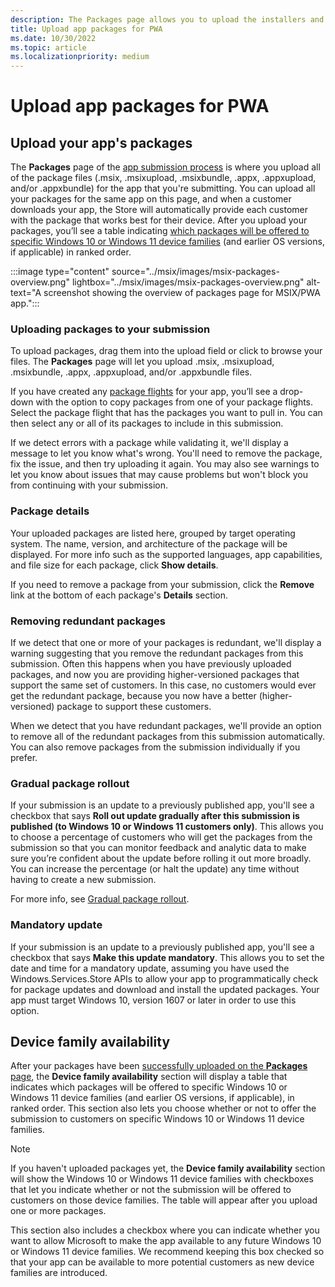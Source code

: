 ```yaml
---
description: The Packages page allows you to upload the installers and files for your PWA app. Once uploaded, a table will display the packages, showing which will be offered to specific Windows 10 device families (and earlier OS versions if applicable), in ranked order.
title: Upload app packages for PWA
ms.date: 10/30/2022
ms.topic: article
ms.localizationpriority: medium
---
```


# Upload app packages for PWA

## Upload your app's packages

The **Packages** page of the [app submission process](./create-app-submission.md) is where you upload all of the package files (.msix, .msixupload, .msixbundle, .appx, .appxupload, and/or .appxbundle) for the app that you're submitting. You can upload all your packages for the same app on this page, and when a customer downloads your app, the Store will automatically provide each customer with the package that works best for their device. After you upload your packages, you’ll see a table indicating [which packages will be offered to specific Windows 10 or Windows 11 device families](#device-family-availability) (and earlier OS versions, if applicable) in ranked order.

:::image type="content" source="../msix/images/msix-packages-overview.png" lightbox="../msix/images/msix-packages-overview.png" alt-text="A screenshot showing the overview of packages page for MSIX/PWA app.":::

### Uploading packages to your submission

To upload packages, drag them into the upload field or click to browse your files. The **Packages** page will let you upload .msix, .msixupload, .msixbundle, .appx, .appxupload, and/or .appxbundle files.

If you have created any [package flights](../../package-flights.md) for your app, you’ll see a drop-down with the option to copy packages from one of your package flights. Select the package flight that has the packages you want to pull in. You can then select any or all of its packages to include in this submission.

If we detect errors with a package while validating it, we'll display a message to let you know what's wrong. You'll need to remove the package, fix the issue, and then try uploading it again. You may also see warnings to let you know about issues that may cause problems but won't block you from continuing with your submission.

### Package details

Your uploaded packages are listed here, grouped by target operating system. The name, version, and architecture of the package will be displayed. For more info such as the supported languages, app capabilities, and file size for each package, click **Show details**.

If you need to remove a package from your submission, click the **Remove** link at the bottom of each package's **Details** section.

### Removing redundant packages

If we detect that one or more of your packages is redundant, we'll display a warning suggesting that you remove the redundant packages from this submission. Often this happens when you have previously uploaded packages, and now you are providing higher-versioned packages that support the same set of customers. In this case, no customers would ever get the redundant package, because you now have a better (higher-versioned) package to support these customers.

When we detect that you have redundant packages, we'll provide an option to remove all of the redundant packages from this submission automatically. You can also remove packages from the submission individually if you prefer.

### Gradual package rollout

If your submission is an update to a previously published app, you'll see a checkbox that says **Roll out update gradually after this submission is published (to Windows 10 or Windows 11 customers only)**. This allows you to choose a percentage of customers who will get the packages from the submission so that you can monitor feedback and analytic data to make sure you’re confident about the update before rolling it out more broadly. You can increase the percentage (or halt the update) any time without having to create a new submission.

For more info, see [Gradual package rollout](../../gradual-package-rollout.md).

### Mandatory update

If your submission is an update to a previously published app, you'll see a checkbox that says **Make this update mandatory**. This allows you to set the date and time for a mandatory update, assuming you have used the Windows.Services.Store APIs to allow your app to programmatically check for package updates and download and install the updated packages. Your app must target Windows 10, version 1607 or later in order to use this option.

## Device family availability

After your packages have been [successfully uploaded on the **Packages** page](./upload-app-packages.md), the **Device family availability** section will display a table that indicates which packages will be offered to specific Windows 10 or Windows 11 device families (and earlier OS versions, if applicable), in ranked order. This section also lets you choose whether or not to offer the submission to customers on specific Windows 10 or Windows 11 device families.

> [!NOTE]
> If you haven't uploaded packages yet, the **Device family availability** section will show the Windows 10 or Windows 11 device families with checkboxes that let you indicate whether or not the submission will be offered to customers on those device families. The table will appear after you upload one or more packages.

This section also includes a checkbox where you can indicate whether you want to allow Microsoft to make the app available to any future Windows 10 or Windows 11 device families. We recommend keeping this box checked so that your app can be available to more potential customers as new device families are introduced.

